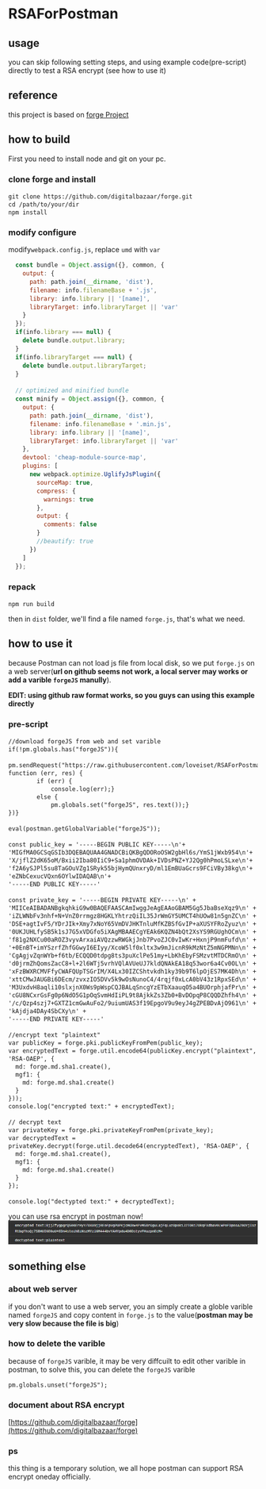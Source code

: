 # RSAForPostman

## usage
you can skip following setting steps, and using example code(pre-script) directly to test a RSA encrypt (see how to use it)
## reference
this project is based on [forge Project](https://github.com/digitalbazaar/forge)
## how to build
First you need to install node and git on your pc.
### clone forge and install
```
git clone https://github.com/digitalbazaar/forge.git
cd /path/to/your/dir
npm install
```
### modify configure
modify`webpack.config.js`, replace `umd` with `var`
```javascript
  const bundle = Object.assign({}, common, {
    output: {
      path: path.join(__dirname, 'dist'),
      filename: info.filenameBase + '.js',
      library: info.library || '[name]',
      libraryTarget: info.libraryTarget || 'var'
    }
  });
  if(info.library === null) {
    delete bundle.output.library;
  }
  if(info.libraryTarget === null) {
    delete bundle.output.libraryTarget;
  }

  // optimized and minified bundle
  const minify = Object.assign({}, common, {
    output: {
      path: path.join(__dirname, 'dist'),
      filename: info.filenameBase + '.min.js',
      library: info.library || '[name]',
      libraryTarget: info.libraryTarget || 'var'
    },
    devtool: 'cheap-module-source-map',
    plugins: [
      new webpack.optimize.UglifyJsPlugin({
        sourceMap: true,
        compress: {
          warnings: true
        },
        output: {
          comments: false
        }
        //beautify: true
      })
    ]
  });
```
### repack
```
npm run build
```
then  in `dist` folder, we'll find a file named `forge.js`, that's what we need.
## how to use it
because Postman can not load js file from local disk, so we put `forge.js` on a web server(**url on github seems not work, a local server may works or add a varible `forgeJS` manully**).

**EDIT: using github raw format works, so you guys can using this example directly**

### pre-script
```
//download forgeJS from web and set varible
if(!pm.globals.has("forgeJS")){
        pm.sendRequest("https://raw.githubusercontent.com/loveiset/RSAForPostman/master/forge.js", function (err, res) {
        if (err) {
            console.log(err);}
        else {
            pm.globals.set("forgeJS", res.text());}
})}

eval(postman.getGlobalVariable("forgeJS"));

const public_key = '-----BEGIN PUBLIC KEY-----\n'+
'MIGfMA0GCSqGSIb3DQEBAQUAA4GNADCBiQKBgQDORoOSW2gbHl6s/YmS1jWxb954\n'+
'X/jflZ2dK65oM/Bxii2Iba80IiC9+Sa1phmOVDAk+IVDsPNZ+YJ2Qg0hPmoLSLxe\n'+
'f2A6ySJPl5su8TaGOuVZg1SRyk55bjHymQUnxryD/ml1EmBUaGcrs9FCiVBy38kg\n'+
'eZNbCexucVQxn6OYlwIDAQAB\n'+
'-----END PUBLIC KEY-----'

const private_key = '-----BEGIN PRIVATE KEY-----\n' +
'MIICeAIBADANBgkqhkiG9w0BAQEFAASCAmIwggJeAgEAAoGBAM5Gg5JbaBseXqz9\n' +
'iZLWNbFv3nhf+N+VnZ0rrmgz8HGKLYhtrzQiIL35JrWmGY5UMCT4hUOw81n5gnZC\n' +
'DSE+agtIvF5/YDrJIk+Xmy7xNoY65VmDVJHKTnluMfKZBSfGvIP+aXUSYFRoZyuz\n' +
'0UKJUHLfySB5k1sJ7G5xVDGfo5iXAgMBAAECgYEAk6KQZN4bQt2XsYS9RGUghOCm\n' +
'f81g2NXCu00aROZ3vyvArxaiAVQzzwRWGkjJnb7PvoZJC0vIwKr+HxnjP9nmFufd\n' +
'+0EnBT+imYSzrfZhfGGwyI6EIyy/XcoW5lf0xltx3w9mJicnR9kMzNtZ5mNGPMNn\n' +
'CgAgjvZqnWYb+f6tb/ECQQD0tdpg8ts3puXclPe51my+LbKhEbyFSMzvtMTDCRmO\n' +
'd0jrmZhQomsZacC8+l+2l6WTj5vrhVQlAVUeUJ7kldQNAkEA18q53wor6a4Cv0OL\n' +
'xFzBWXRCMVFfyCWAFQUpTSGrIM/X4Lx30IZCShtvkdh1ky39b9T6lpOjES7MK4Dh\n' +
'xttCMwJAUGBi6DEcm/zvxzIO5DVv5k9wOsNunoC4/4rqjf0xLcA0bV43z1RpxSEd\n' +
'M3UxdvH8aqli10slxjnX0Ws9pWspCQJBALqSncgYzETbXaauqO5a4BUOrphjafPr\n' +
'cGU8NCxrGsFg0p6NdO5G1pOqSvmHdIiPL9t8AjkkZs3Zb0+BvDOpqP8CQQDZhfh4\n' +
'/c/Qzp4szj7+GXTZ1cmGwAuFo2/9uiumUAS3f19EpgoV9u9eyJ4gZPEBDvAjO961\n' +
'kAjdja4DAy4SbCXy\n' +
'-----END PRIVATE KEY-----'

//encrypt text "plaintext"
var publicKey = forge.pki.publicKeyFromPem(public_key);
var encryptedText = forge.util.encode64(publicKey.encrypt("plaintext", 'RSA-OAEP', {
  md: forge.md.sha1.create(),
  mgf1: {
    md: forge.md.sha1.create()
  }
}));
console.log("encrypted text:" + encryptedText);

// decrypt text
var privateKey = forge.pki.privateKeyFromPem(private_key);
var decryptedText = privateKey.decrypt(forge.util.decode64(encryptedText), 'RSA-OAEP', {
  md: forge.md.sha1.create(),
  mgf1: {
    md: forge.md.sha1.create()
  }
});

console.log("dectypted text:" + decryptedText);
```
you can use rsa encrypt in postman now!
![example](example.png)
## something else
### about web server
if you don't want to use a web server, you an simply create a globle varible named `forgeJS` and copy content in `forge.js` to the value(**postman may be very slow because the file is big**)
### how to delete the varible
because of `forgeJS` varible, it may be very diffcuilt to edit other varible in postman, to solve this, you can delete the `forgeJS` varible
```
pm.globals.unset("forgeJS");
```
### document about RSA encrypt
[https://github.com/digitalbazaar/forge](https://github.com/digitalbazaar/forge)
### ps
this thing is a temporary solution, we all hope postman can support RSA encrypt oneday officially.
